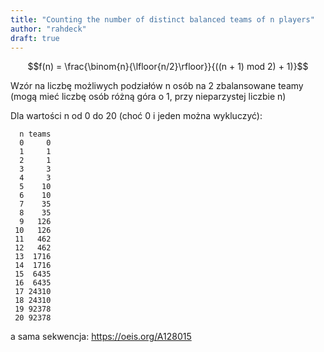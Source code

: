 ```yaml
---
title: "Counting the number of distinct balanced teams of n players"
author: "rahdeck"
draft: true
---
```

$$f(n) = \frac{\binom{n}{\lfloor{n/2}\rfloor}}{((n + 1) mod 2) + 1)}$$

Wzór na liczbę możliwych podziałów n osób na 2 zbalansowane teamy (mogą mieć liczbę osób różną góra o 1, przy nieparzystej liczbie n)

Dla wartości n od 0 do 20 (choć 0 i jeden można wykluczyć):

```text
  n teams
  0     0
  1     1
  2     1
  3     3
  4     3
  5    10
  6    10
  7    35
  8    35
  9   126
 10   126
 11   462
 12   462
 13  1716
 14  1716
 15  6435
 16  6435
 17 24310
 18 24310
 19 92378
 20 92378
 ```
 
 a sama sekwencja: https://oeis.org/A128015
